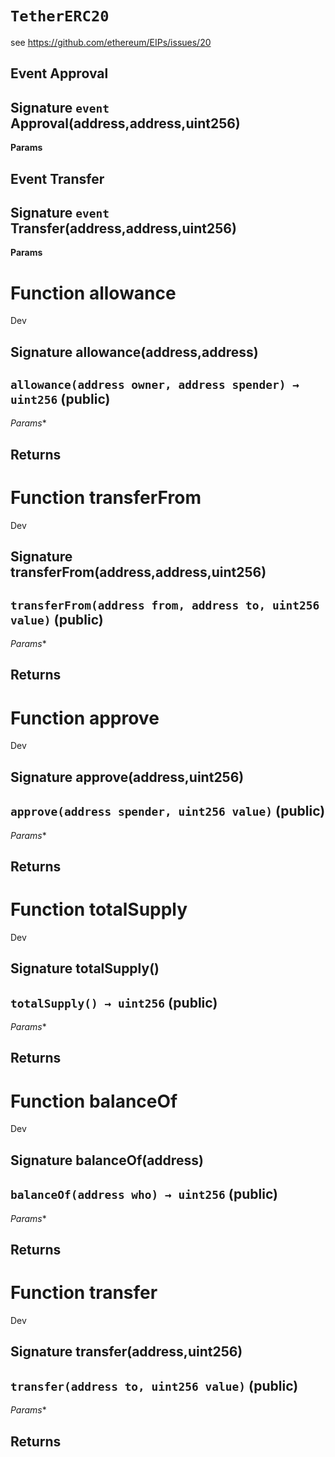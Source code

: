 # `TetherERC20`

see https://github.com/ethereum/EIPs/issues/20

## Event Approval
## Signature `event` Approval(address,address,uint256)




**Params**

## Event Transfer
## Signature `event` Transfer(address,address,uint256)




**Params**


# Function allowance

Dev 
## Signature allowance(address,address)
## `allowance(address owner, address spender) → uint256` (public)
*Params**

**Returns**
-----
# Function transferFrom

Dev 
## Signature transferFrom(address,address,uint256)
## `transferFrom(address from, address to, uint256 value)` (public)
*Params**

**Returns**
-----
# Function approve

Dev 
## Signature approve(address,uint256)
## `approve(address spender, uint256 value)` (public)
*Params**

**Returns**
-----
# Function totalSupply

Dev 
## Signature totalSupply()
## `totalSupply() → uint256` (public)
*Params**

**Returns**
-----
# Function balanceOf

Dev 
## Signature balanceOf(address)
## `balanceOf(address who) → uint256` (public)
*Params**

**Returns**
-----
# Function transfer

Dev 
## Signature transfer(address,uint256)
## `transfer(address to, uint256 value)` (public)
*Params**

**Returns**
-----


